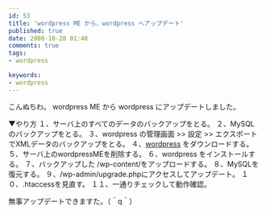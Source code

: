 ```yaml
---
id: 53
title: 'wordpress ME から、wordpress へアップデート'
published: true
date: 2008-10-28 01:48
comments: true
tags:
- wordpress

keywords:
- wordpress
---
```

こんぬちわ。
wordpress ME から wordpress にアップデートしました。

▼やり方
１、サーバ上のすべてのデータのバックアップをとる。
２、MySQL のバックアップをとる。
３、wordpress の管理画面 >> 設定 >> エクスポート　でXMLデータのバックアップをとる。
４、[wordpress](http://ja.wordpress.org/ "wordpress") をダウンロードする。
５、サーバ上のwordpressMEを削除する。
６、wordpress をインストールする。
７、バックアップした /wp-content/をアップロードする。
８、MySQLを復元する。
９、/wp-admin/upgrade.phpにアクセスしてアップデート。
１０、.htaccessを見直す。
１１、一通りチェックして動作確認。

無事アップデートできますた。（＾q＾）
